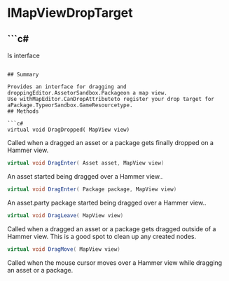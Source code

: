 # IMapViewDropTarget

## ```c#
Is interface
```

## Summary

Provides an interface for dragging and droppingEditor.AssetorSandbox.Packageon a map view.
Use withMapEditor.CanDropAttributeto register your drop target for aPackage.TypeorSandbox.GameResourcetype.
## Methods

```c#
virtual void DragDropped( MapView view) 
```
Called when a dragged an asset or a package gets finally dropped on a Hammer view.
```c#
virtual void DragEnter( Asset asset, MapView view) 
```
An asset started being dragged over a Hammer view..
```c#
virtual void DragEnter( Package package, MapView view) 
```
An asset.party package started being dragged over a Hammer view..
```c#
virtual void DragLeave( MapView view) 
```
Called when a dragged an asset or a package gets dragged outside of a Hammer view.
This is a good spot to clean up any created nodes.
```c#
virtual void DragMove( MapView view) 
```
Called when the mouse cursor moves over a Hammer view while dragging an asset or a package.
